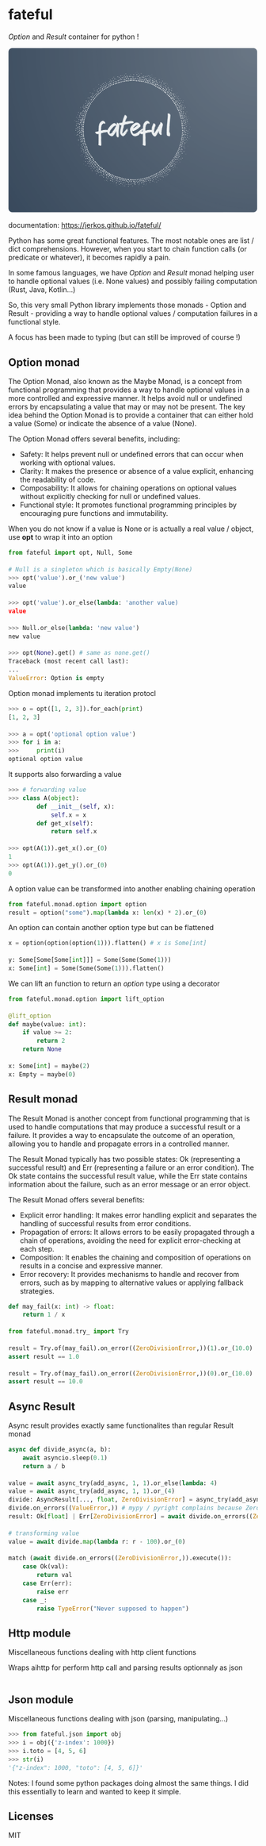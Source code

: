 # fateful

*Option* and *Result* container for python !

![fateful](./docs/img/fateful.png)

documentation: https://jerkos.github.io/fateful/

Python has some great functional features. The most notable ones are list / dict
comprehensions. However, when you start to chain function calls (or predicate
 or whatever), it becomes rapidly a pain.

 In some famous languages, we have *Option* and *Result* monad helping user to handle
 optional values (i.e. None values) and possibly failing computation (Rust, Java, Kotlin...)

 So, this very small Python library implements those monads - Option and Result -
 providing a way to handle optional values / computation failures in a functional style.

 A focus has been made to typing (but can still be improved of course !)


## Option monad

The Option Monad, also known as the Maybe Monad, is a concept from functional programming that provides a way to handle optional values in a more controlled and expressive manner. It helps avoid null or undefined errors by encapsulating a value that may or may not be present. The key idea behind the Option Monad is to provide a container that can either hold a value (Some) or indicate the absence of a value (None).

The Option Monad offers several benefits, including:

- Safety: It helps prevent null or undefined errors that can occur when working with optional values.
- Clarity: It makes the presence or absence of a value explicit, enhancing the readability of code.
- Composability: It allows for chaining operations on optional values without explicitly checking for null or undefined values.
- Functional style: It promotes functional programming principles by encouraging pure functions and immutability.


When you do not know if a value is None or is actually a real value / object, use **opt**
to wrap it into an option

``` python
from fateful import opt, Null, Some

# Null is a singleton which is basically Empty(None)
>>> opt('value').or_('new value')
value

>>> opt('value').or_else(lambda: 'another value)
value

>>> Null.or_else(lambda: 'new value')
new value

>>> opt(None).get() # same as none.get()
Traceback (most recent call last):
...
ValueError: Option is empty
```

Option monad implements tu iteration protocl

```python
>>> o = opt([1, 2, 3]).for_each(print)
[1, 2, 3]

>>> a = opt('optional option value')
>>> for i in a:
>>>     print(i)
optional option value
```

It supports also forwarding a value

```python
>>> # forwarding value
>>> class A(object):
        def __init__(self, x):
            self.x = x
        def get_x(self):
            return self.x

>>> opt(A(1)).get_x().or_(0)
1
>>> opt(A(1)).get_y().or_(0)
0
```

A option value can be transformed into another enabling chaining operation

```python
from fateful.monad.option import option
result = option("some").map(lambda x: len(x) * 2).or_(0)
```

An option can contain another option type but can be flattened

```python
x = option(option(option(1))).flatten() # x is Some[int]

y: Some[Some[Some[int]]] = Some(Some(Some(1)))
x: Some[int] = Some(Some(Some(1))).flatten()
```

We can lift an function to return an *option* type using a decorator

```python
from fateful.monad.option import lift_option

@lift_option
def maybe(value: int):
    if value >= 2:
        return 2
    return None

x: Some[int] = maybe(2)
x: Empty = maybe(0)
```

## Result monad

The Result Monad is another concept from functional programming that is used to handle computations that may produce a successful result or a failure. It provides a way to encapsulate the outcome of an operation, allowing you to handle and propagate errors in a controlled manner.

The Result Monad typically has two possible states: Ok (representing a successful result) and Err (representing a failure or an error condition). The Ok state contains the successful result value, while the Err state contains information about the failure, such as an error message or an error object.

The Result Monad offers several benefits:

- Explicit error handling: It makes error handling explicit and separates the handling of successful results from error conditions.
- Propagation of errors: It allows errors to be easily propagated through a chain of operations, avoiding the need for explicit error-checking at each step.
- Composition: It enables the chaining and composition of operations on results in a concise and expressive manner.
- Error recovery: It provides mechanisms to handle and recover from errors, such as by mapping to alternative values or applying fallback strategies.

```python
def may_fail(x: int) -> float:
    return 1 / x

from fateful.monad.try_ import Try

result = Try.of(may_fail).on_error((ZeroDivisionError,))(1).or_(10.0)
assert result == 1.0

result = Try.of(may_fail).on_error((ZeroDivisionError,))(0).or_(10.0)
assert result == 10.0


```

## Async Result

Async result provides exactly same functionalites than regular Result monad


```python
async def divide_async(a, b):
    await asyncio.sleep(0.1)
    return a / b

value = await async_try(add_async, 1, 1).or_else(lambda: 4)
value = await async_try(add_async, 1, 1).or_(4)
divide: AsyncResult[..., float, ZeroDivisionError] = async_try(add_async, 1, 1)
divide.on_errors((ValueError,)) # mypy / pyright complains because ZeroDiisionError does not match ValueError
result: Ok[float] | Err[ZeroDivisionError] = await divide.on_errors((ZeroDivisionError,)).execute()

# transforming value
value = await divide.map(lambda r: r - 100).or_(0)

match (await divide.on_errors((ZeroDivisionError,)).execute()):
    case Ok(val):
        return val
    case Err(err):
        raise err
    case _:
        raise TypeError("Never supposed to happen")
```

## Http module

Miscellaneous functions dealing with http client functions

Wraps aihttp for perform http call and parsing results optionnaly as json

```python

```

## Json module

Miscellaneous functions dealing with json (parsing, manipulating...)

``` python
>>> from fateful.json import obj
>>> i = obj({'z-index': 1000})
>>> i.toto = [4, 5, 6]
>>> str(i)
'{"z-index": 1000, "toto": [4, 5, 6]}'
```


Notes: I found some python packages doing almost the same things. I did
this essentially to learn and wanted to keep it simple.

## Licenses

MIT
